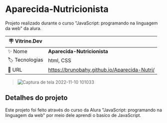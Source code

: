 # Aparecida-Nutricionista

Projeto realizado durante o curso "JavaScript: programando na linguagem da web" da alura.


| :placard: Vitrine.Dev |     |
| -------------  | --- |
| :sparkles: Nome        | **Aparecida-Nutricionista**
| :label: Tecnologias | html, CSS
| :rocket: URL         |https://brunobahy.github.io/Aparecida-Nutri/

<!-- Inserir imagem com a #vitrinedev ao final do link -->
> ![Captura de tela 2022-11-10 101033](https://user-images.githubusercontent.com/110056385/201100430-a89e799e-4fec-4720-8b66-6ddedb089d2e.png)

## Detalhes do projeto

Este projeto foi feito através do curso da Alura "JavaScript: programando na linguagem da web" por meio dele aprendi o basico de JavaScript.


